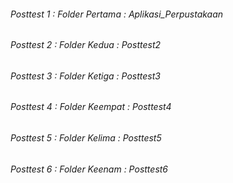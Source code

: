 ###### Posttest 1 : Folder Pertama : Aplikasi_Perpustakaan
###### Posttest 2 : Folder Kedua : Posttest2
###### Posttest 3 : Folder Ketiga : Posttest3
###### Posttest 4 : Folder Keempat : Posttest4
###### Posttest 5 : Folder Kelima : Posttest5
###### Posttest 6 : Folder Keenam : Posttest6